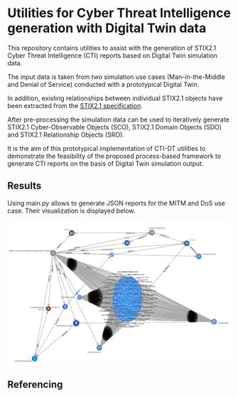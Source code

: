 # Utilities for Cyber Threat Intelligence generation with Digital Twin data

This repository contains utilities to assist with the generation of STIX2.1 Cyber Threat Intelligence (CTI) reports based on Digital Twin simulation data.

The input data is taken from two simulation use cases (Man-in-the-Middle and Denial of Service) conducted with a prototypical Digital Twin.

In addition, existing relationships between individual STIX2.1 objects have been extracted from the [STIX2.1 specification](https://docs.oasis-open.org/cti/stix/v2.1/stix-v2.1.html).

After pre-processing the simulation data can be used to iteratively generate STIX2.1 Cyber-Observable Objects (SCO), STIX2.1 Domain Objects (SDO) and STIX2.1 Relationship Objects (SRO).

It is the aim of this prototypical implementation of CTI-DT utilities to demonstrate the feasibility of the proposed process-based framework to generate CTI reports on the basis of Digital Twin simulation output.

## Results

Using main.py allows to generate JSON reports for the MITM and DoS use case. Their visualization is displayed below.

![STIX2.1 DoS CTI Report Visualization](./images/STIX21_report_DoS_use_case_visualization.png "STIX2.1 DoS CTI Report Visualization")

## Referencing
